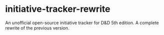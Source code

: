 # initiative-tracker-rewrite
An unofficial open-source initiative tracker for D&D 5th edition. A complete rewrite of the previous version.
